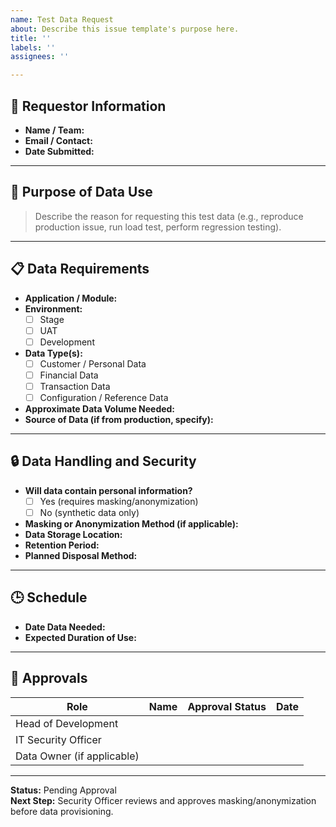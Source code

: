 ```yaml
---
name: Test Data Request
about: Describe this issue template's purpose here.
title: ''
labels: ''
assignees: ''

---
```


## 🧾 Requestor Information
- **Name / Team:**  
- **Email / Contact:**  
- **Date Submitted:**  

---

## 🎯 Purpose of Data Use
> Describe the reason for requesting this test data (e.g., reproduce production issue, run load test, perform regression testing).

---

## 📋 Data Requirements
- **Application / Module:**  
- **Environment:**  
  - [ ] Stage  
  - [ ] UAT  
  - [ ] Development  
- **Data Type(s):**  
  - [ ] Customer / Personal Data  
  - [ ] Financial Data  
  - [ ] Transaction Data  
  - [ ] Configuration / Reference Data  
- **Approximate Data Volume Needed:**  
- **Source of Data (if from production, specify):**  

---

## 🔒 Data Handling and Security
- **Will data contain personal information?**  
  - [ ] Yes (requires masking/anonymization)  
  - [ ] No (synthetic data only)
- **Masking or Anonymization Method (if applicable):**  
- **Data Storage Location:**  
- **Retention Period:**  
- **Planned Disposal Method:**  

---

## 🕒 Schedule
- **Date Data Needed:**  
- **Expected Duration of Use:**  

---

## 👥 Approvals
| Role | Name | Approval Status | Date |
|------|------|------------------|------|
| Head of Development |  |  |  |
| IT Security Officer |  |  |  |
| Data Owner (if applicable) |  |  |  |

---

**Status:** Pending Approval  
**Next Step:** Security Officer reviews and approves masking/anonymization before data provisioning.
